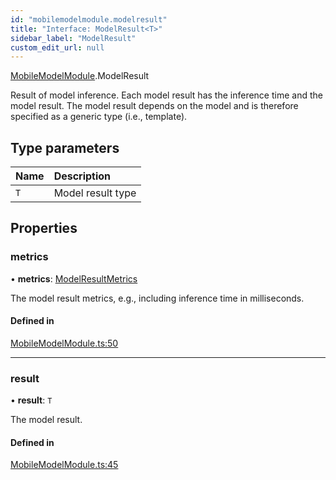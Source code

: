 ```yaml
---
id: "mobilemodelmodule.modelresult"
title: "Interface: ModelResult<T>"
sidebar_label: "ModelResult"
custom_edit_url: null
---
```


[MobileModelModule](../modules/mobilemodelmodule.md).ModelResult

Result of model inference. Each model result has the inference time and the
model result. The model result depends on the model and is therefore
specified as a generic type (i.e., template).

## Type parameters

| Name | Description |
| :------ | :------ |
| `T` | Model result type |

## Properties

### metrics

• **metrics**: [ModelResultMetrics](mobilemodelmodule.modelresultmetrics.md)

The model result metrics, e.g., including inference time in milliseconds.

#### Defined in

[MobileModelModule.ts:50](https://github.com/pytorch/live/blob/81f499b/react-native-pytorch-core/src/MobileModelModule.ts#L50)

___

### result

• **result**: `T`

The model result.

#### Defined in

[MobileModelModule.ts:45](https://github.com/pytorch/live/blob/81f499b/react-native-pytorch-core/src/MobileModelModule.ts#L45)
